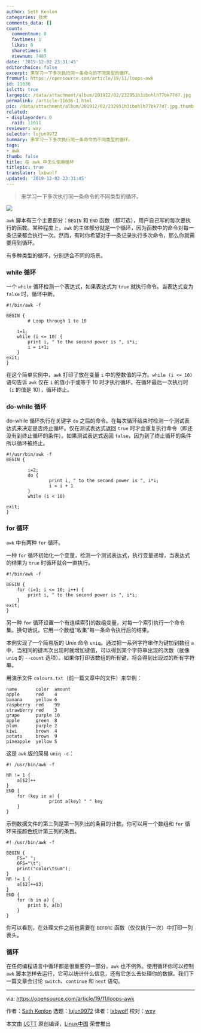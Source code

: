 ```yaml
---
author: Seth Kenlon
categories: 技术
comments_data: []
count:
  commentnum: 0
  favtimes: 1
  likes: 0
  sharetimes: 0
  viewnum: 7487
date: '2019-12-02 23:31:45'
editorchoice: false
excerpt: 来学习一下多次执行同一条命令的不同类型的循环。
fromurl: https://opensource.com/article/19/11/loops-awk
id: 11636
islctt: true
largepic: /data/attachment/album/201912/02/232951h3ibohlh77bk77d7.jpg
permalink: /article-11636-1.html
pic: /data/attachment/album/201912/02/232951h3ibohlh77bk77d7.jpg.thumb.jpg
related:
- displayorder: 0
  raid: 11611
reviewer: wxy
selector: lujun9972
summary: 来学习一下多次执行同一条命令的不同类型的循环。
tags:
- awk
thumb: false
title: 在 awk 中怎么使用循环
titlepic: true
translator: lxbwolf
updated: '2019-12-02 23:31:45'
---
```



> 
> 来学习一下多次执行同一条命令的不同类型的循环。
> 
> 
> 


![](/data/attachment/album/201912/02/232951h3ibohlh77bk77d7.jpg)


`awk` 脚本有三个主要部分：`BEGIN` 和 `END` 函数（都可选），用户自己写的每次要执行的函数。某种程度上，`awk` 的主体部分就是一个循环，因为函数中的命令对每一条记录都会执行一次。然而，有时你希望对于一条记录执行多次命令，那么你就需要用到循环。


有多种类型的循环，分别适合不同的场景。


### while 循环


一个 `while` 循环检测一个表达式，如果表达式为 `true` 就执行命令。当表达式变为 `false` 时，循环中断。



```
#!/bin/awk -f

BEGIN {
        # Loop through 1 to 10

    i=1;
    while (i <= 10) {
        print i, " to the second power is ", i*i;
        i = i+1;
    }
exit;
}
```

在这个简单实例中，`awk` 打印了放在变量 `i` 中的整数值的平方。`while (i <= 10)` 语句告诉 `awk` 仅在 `i` 的值小于或等于 10 时才执行循环。在循环最后一次执行时（`i` 的值是 10），循环终止。


### do-while 循环


do-while 循环执行在关键字 `do` 之后的命令。在每次循环结束时检测一个测试表达式来决定是否终止循环。仅在测试表达式返回 `true` 时才会重复执行命令（即还没有到终止循环的条件）。如果测试表达式返回 `false`，因为到了终止循环的条件所以循环被终止。



```
#!/usr/bin/awk -f
BEGIN {

        i=2;
        do {
                print i, " to the second power is ", i*i;
                i = i + 1
        }
        while (i < 10)

exit;
}
```

### for 循环


`awk` 中有两种 `for` 循环。


一种 `for` 循环初始化一个变量，检测一个测试表达式，执行变量递增，当表达式的结果为 `true` 时循环就会一直执行。



```
#!/bin/awk -f

BEGIN {
    for (i=1; i <= 10; i++) {
        print i, " to the second power is ", i*i;
    }
exit;
}
```

另一种 `for` 循环设置一个有连续索引的数组变量，对每一个索引执行一个命令集。换句话说，它用一个数组“收集”每一条命令执行后的结果。


本例实现了一个简易版的 Unix 命令 `uniq`。通过把一系列字符串作为键加到数组 `a` 中，当相同的键再次出现时就增加键值，可以得到某个字符串出现的次数（就像 `uniq` 的 `--count` 选项）。如果你打印该数组的所有键，将会得到出现过的所有字符串。


用演示文件 `colours.txt`（前一篇文章中的文件）来举例：



```
name       color  amount
apple      red    4
banana     yellow 6
raspberry  red    99
strawberry red    3
grape      purple 10
apple      green  8
plum       purple 2
kiwi       brown  4
potato     brown  9
pineapple  yellow 5
```

这是 `awk` 版的简易 `uniq -c`：



```
#! /usr/bin/awk -f

NR != 1 {
    a[$2]++
}
END {
    for (key in a) {
                print a[key] " " key
    }
}
```

示例数据文件的第三列是第一列列出的条目的计数。你可以用一个数组和 `for` 循环来按颜色统计第三列的条目。



```
#! /usr/bin/awk -f

BEGIN {
    FS=" ";
    OFS="\t";
    print("color\tsum");
}
NR != 1 {
    a[$2]+=$3;
}
END {
    for (b in a) {
        print b, a[b]
    }
}
```

你可以看到，在处理文件之前也需要在 `BEFORE` 函数（仅仅执行一次）中打印一列表头。


### 循环


在任何编程语言中循环都是很重要的一部分，`awk` 也不例外。使用循环你可以控制 `awk` 脚本怎样去运行，它可以统计什么信息，还有它怎么去处理你的数据。我们下一篇文章会讨论 `switch`、`continue` 和 `next` 语句。




---


via: <https://opensource.com/article/19/11/loops-awk>


作者：[Seth Kenlon](https://opensource.com/users/seth) 选题：[lujun9972](https://github.com/lujun9972) 译者：[lxbwolf](https://github.com/lxbwolf) 校对：[wxy](https://github.com/wxy)


本文由 [LCTT](https://github.com/LCTT/TranslateProject) 原创编译，[Linux中国](https://linux.cn/) 荣誉推出